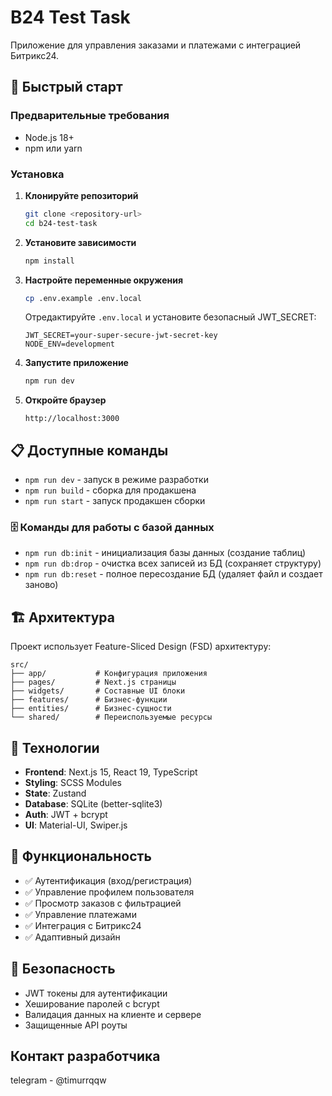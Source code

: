# B24 Test Task

Приложение для управления заказами и платежами с интеграцией Битрикс24.

## 🚀 Быстрый старт

### Предварительные требования

- Node.js 18+
- npm или yarn

### Установка

1. **Клонируйте репозиторий**

   ```bash
   git clone <repository-url>
   cd b24-test-task
   ```

2. **Установите зависимости**

   ```bash
   npm install
   ```

3. **Настройте переменные окружения**

   ```bash
   cp .env.example .env.local
   ```

   Отредактируйте `.env.local` и установите безопасный JWT_SECRET:

   ```env
   JWT_SECRET=your-super-secure-jwt-secret-key
   NODE_ENV=development
   ```

4. **Запустите приложение**

   ```bash
   npm run dev
   ```

5. **Откройте браузер**
   ```
   http://localhost:3000
   ```

## 📋 Доступные команды

- `npm run dev` - запуск в режиме разработки
- `npm run build` - сборка для продакшена
- `npm run start` - запуск продакшен сборки

### 🗄️ Команды для работы с базой данных

- `npm run db:init` - инициализация базы данных (создание таблиц)
- `npm run db:drop` - очистка всех записей из БД (сохраняет структуру)
- `npm run db:reset` - полное пересоздание БД (удаляет файл и создает заново)

## 🏗️ Архитектура

Проект использует Feature-Sliced Design (FSD) архитектуру:

```
src/
├── app/           # Конфигурация приложения
├── pages/         # Next.js страницы
├── widgets/       # Составные UI блоки
├── features/      # Бизнес-функции
├── entities/      # Бизнес-сущности
└── shared/        # Переиспользуемые ресурсы
```

## 🔧 Технологии

- **Frontend**: Next.js 15, React 19, TypeScript
- **Styling**: SCSS Modules
- **State**: Zustand
- **Database**: SQLite (better-sqlite3)
- **Auth**: JWT + bcrypt
- **UI**: Material-UI, Swiper.js

## 📱 Функциональность

- ✅ Аутентификация (вход/регистрация)
- ✅ Управление профилем пользователя
- ✅ Просмотр заказов с фильтрацией
- ✅ Управление платежами
- ✅ Интеграция с Битрикс24
- ✅ Адаптивный дизайн

## 🔐 Безопасность

- JWT токены для аутентификации
- Хеширование паролей с bcrypt
- Валидация данных на клиенте и сервере
- Защищенные API роуты

## Контакт разработчика

telegram - @timurrqqw
